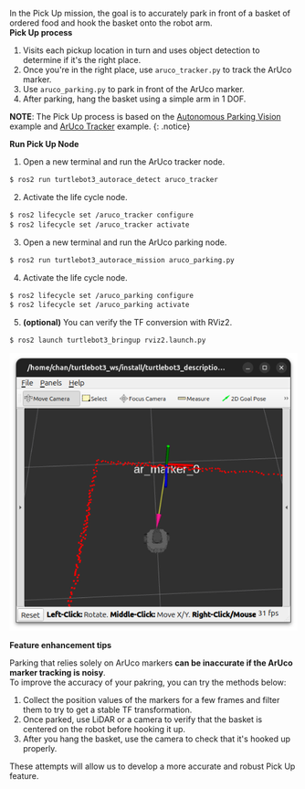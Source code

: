 In the Pick Up mission, the goal is to accurately park in front of a basket of ordered food and hook the basket onto the robot arm.  
**Pick Up process**  
1. Visits each pickup location in turn and uses object detection to determine if it's the right place.
2. Once you're in the right place, use `aruco_tracker.py` to track the ArUco marker.
3. Use `aruco_parking.py` to park in front of the ArUco marker.
4. After parking, hang the basket using a simple arm in 1 DOF.  

**NOTE**: The Pick Up process is based on the [Autonomous Parking Vision](/docs/en/platform/turtlebot3/basic_examples/#automatic-parking-vision) example and [ArUco Tracker](/docs/en/platform/turtlebot3/basic_examples/#aruco-tracker) example.
{: .notice}

**Run Pick Up Node**  
1. Open a new terminal and run the ArUco tracker node.
```bash
$ ros2 run turtlebot3_autorace_detect aruco_tracker
```
2. Activate the life cycle node.
```bash
$ ros2 lifecycle set /aruco_tracker configure
$ ros2 lifecycle set /aruco_tracker activate
```
3. Open a new terminal and run the ArUco parking node.
```bash
$ ros2 run turtlebot3_autorace_mission aruco_parking.py
```
4. Activate the life cycle node.
```bash
$ ros2 lifecycle set /aruco_parking configure
$ ros2 lifecycle set /aruco_parking activate
```
5. **(optional)** You can verify the TF conversion with RViz2.
```bash
$ ros2 launch turtlebot3_bringup rviz2.launch.py
```
   ![](/assets/images/platform/turtlebot3/autorace_2025/autorace_aruco_tracker_rviz.png)

**Feature enhancement tips**

Parking that relies solely on ArUco markers **can be inaccurate if the ArUco marker tracking is noisy**.  
To improve the accuracy of your pakring, you can try the methods below:
1. Collect the position values of the markers for a few frames and filter them to try to get a stable TF transformation.
2. Once parked, use LiDAR or a camera to verify that the basket is centered on the robot before hooking it up.
3. After you hang the basket, use the camera to check that it's hooked up properly.

These attempts will allow us to develop a more accurate and robust Pick Up feature.

